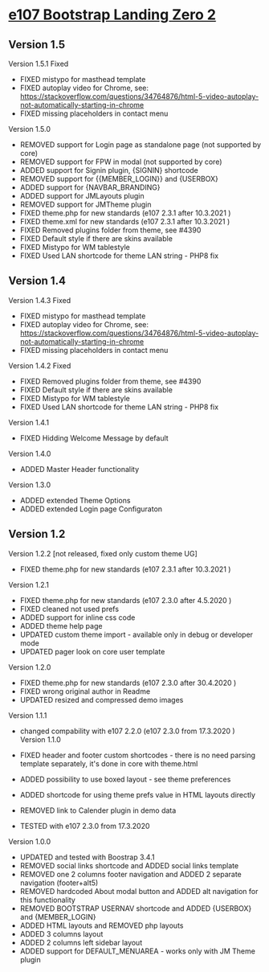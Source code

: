 # [e107 Bootstrap Landing Zero 2](https://www.e107sk.com/)


## Version 1.5  


Version 1.5.1 Fixed

- FIXED mistypo for masthead template
- FIXED autoplay video for Chrome, see: https://stackoverflow.com/questions/34764876/html-5-video-autoplay-not-automatically-starting-in-chrome
- FIXED missing placeholders in contact menu

Version 1.5.0

- REMOVED support for Login page as standalone page (not supported by core)
- REMOVED support for FPW in modal (not supported by core)
- ADDED support for Signin plugin, {SIGNIN} shortcode
- REMOVED support for {{MEMBER_LOGIN}} and {USERBOX}
- ADDED support for {NAVBAR_BRANDING}
- ADDED support for JMLayouts plugin
- REMOVED support for JMTheme plugin
- FIXED theme.php for new standards (e107 2.3.1 after 10.3.2021 )
- FIXED theme.xml for new standards (e107 2.3.1 after 10.3.2021 )
- FIXED Removed plugins folder from theme, see #4390
- FIXED Default style if there are skins available
- FIXED Mistypo for WM tablestyle
- FIXED Used LAN shortcode for theme LAN string - PHP8 fix


## Version 1.4 

Version 1.4.3 Fixed 

- FIXED mistypo for masthead template
- FIXED autoplay video for Chrome, see: https://stackoverflow.com/questions/34764876/html-5-video-autoplay-not-automatically-starting-in-chrome
- FIXED missing placeholders in contact menu

Version 1.4.2 Fixed 

- FIXED Removed plugins folder from theme, see #4390
- FIXED Default style if there are skins available
- FIXED Mistypo for WM tablestyle
- FIXED Used LAN shortcode for theme LAN string - PHP8 fix

Version 1.4.1  

- FIXED Hidding Welcome Message by default

Version 1.4.0

- ADDED Master Header functionality

Version 1.3.0

- ADDED extended Theme Options 
- ADDED extended Login page Configuraton


## Version 1.2 

Version 1.2.2 [not released, fixed only custom theme UG]

- FIXED theme.php for new standards (e107 2.3.1 after 10.3.2021 )

Version 1.2.1

- FIXED theme.php for new standards (e107 2.3.0 after 4.5.2020 )
- FIXED cleaned not used prefs 
- ADDED support for inline css code
- ADDED theme help page
- UPDATED custom theme import - available only in debug or developer mode
- UPDATED pager look on core user template

Version 1.2.0

- FIXED theme.php for new standards (e107 2.3.0 after 30.4.2020 )
- FIXED wrong original author in Readme
- UPDATED resized and compressed demo images

Version 1.1.1

- changed compability with e107 2.2.0 (e107 2.3.0 from 17.3.2020 )
Version 1.1.0

- FIXED header and footer custom shortcodes - there is no need parsing template separately, it's done in core with theme.html
- ADDED possibility to use boxed layout - see theme preferences 
- ADDED shortcode for using theme prefs value in HTML layouts directly
- REMOVED link to Calender plugin in demo data 
- TESTED with e107 2.3.0 from 17.3.2020 


Version 1.0.0

- UPDATED and tested with Boostrap 3.4.1
- REMOVED social links shortcode and ADDED social links template
- REMOVED one 2 columns footer navigation and ADDED 2 separate navigation (footer+alt5)
- REMOVED hardcoded About modal button and ADDED alt navigation for this functionality
- REMOVED BOOTSTRAP USERNAV shortcode and ADDED  {USERBOX} and {MEMBER_LOGIN}
- ADDED HTML layouts and REMOVED php layouts
- ADDED 3 columns layout
- ADDED 2 columns left sidebar layout
- ADDED support for DEFAULT_MENUAREA - works only with JM Theme plugin






